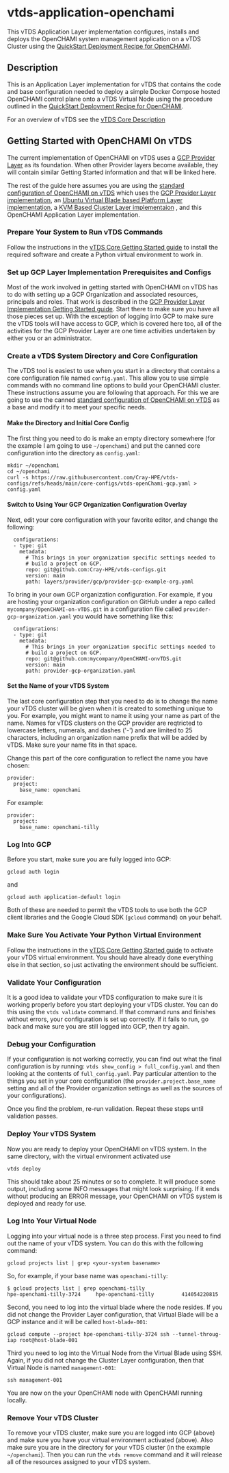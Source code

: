 # vtds-application-openchami

This vTDS Application Layer implementation configures, installs and
deploys the OpenCHAMI system management application on a vTDS Cluster
using the
[QuickStart Deployment Recipe for OpenCHAMI](https://github.com/OpenCHAMI/deployment-recipes/blob/main/quickstart/README.md).

## Description

This is an Application Layer implementation for vTDS that contains the
code and base configuration needed to deploy a simple Docker Compose
hosted OpenCHAMI control plane onto a vTDS Virtual Node using the
procedure outlined in the
[QuickStart Deployment Recipe for OpenCHAMI](https://github.com/OpenCHAMI/deployment-recipes/blob/main/quickstart/README.md).

For an overview of vTDS see the
[vTDS Core Description](https://github.com/Cray-HPE/vtds-core/blob/VSHA-652/README.md)

## Getting Started with OpenCHAMI On vTDS

The current implementation of OpenCHAMI on vTDS uses a
[GCP Provider Layer](https://github.com/Cray-HPE/vtds-provider-gcp/blob/main/README.md)
as its foundation. When other Provider layers become available, they
will contain similar Getting Started information and that will be
linked here.

The rest of the guide here assumes you are using the
[standard configuration of OpenCHAMI on vTDS](https://github.com/Cray-HPE/vtds-configs/blob/main/core-configs/vtds-openChami-gcp.yaml)
which uses the
[GCP Provider Layer implementation](https://github.com/Cray-HPE/vtds-provider-gcp/blob/main/README.md),
an
[Ubuntu Virtual Blade based Platform Layer implementation](https://github.com/Cray-HPE/vtds-platform-ubuntu/blob/main/README.md),
a
[KVM Based Cluster Layer implementaion](https://github.com/Cray-HPE/vtds-cluster-kvm/blob/main/README.md)
, and this OpenCHAMI Application Layer implementation.

### Prepare Your System to Run vTDS Commands

Follow the instructions in the
[vTDS Core Getting Started guide](https://github.com/Cray-HPE/vtds-core/blob/VSHA-652/README.md#getting-started-with-vtds)
to install the required software and create a Python virtual
environment to work in.

### Set up GCP Layer Implementation Prerequisites and Configs

Most of the work involved in getting started with OpenCHAMI on vTDS
has to do with setting up a GCP Organization and associated resources,
principals and roles. That work is described in the
[GCP Provider Layer Implementation Getting Started guide](https://github.com/Cray-HPE/vtds-provider-gcp/blob/main/README.md#getting-started-with-the-gcp-provider-implementation).
Start there to make sure you have all those pieces set up. With the
exception of logging into GCP to make sure the vTDS tools will have
access to GCP, which is covered here too, all of the activities for
the GCP Provider Layer are one time activities undertaken by either
you or an administrator.

### Create a vTDS System Directory and Core Configuration

The vTDS tool is easiest to use when you start in a directory that
contains a core configuration file named `config.yaml`. This allow you
to use simple commands with no command line options to build your
OpenCHAMI cluster. These instructions assume you are following that
approach. For this we are going to use the canned
[standard configuration of OpenCHAMI on vTDS](https://github.com/Cray-HPE/vtds-configs/blob/main/core-configs/vtds-openChami-gcp.yaml)
as a base and modify it to meet your specific needs.

#### Make the Directory and Initial Core Config

The first thing you need to do is make an empty directory somewhere
(for the example I am going to use `~/openchami`) and put the canned
core configuration into the directory as `config.yaml`:

```
mkdir ~/openchami
cd ~/openchami
curl -s https://raw.githubusercontent.com/Cray-HPE/vtds-configs/refs/heads/main/core-configs/vtds-openChami-gcp.yaml > config.yaml
```

#### Switch to Using Your GCP Organization Configuration Overlay

Next, edit your core configuration with your favorite editor, and change
the following:

```
  configurations:
  - type: git
    metadata:
      # This brings in your organization specific settings needed to
      # build a project on GCP.
      repo: git@github.com:Cray-HPE/vtds-configs.git
      version: main
      path: layers/provider/gcp/provider-gcp-example-org.yaml
```
To bring in your own GCP organization configuration. For example, if
you are hosting your organization configuration on GitHub under a repo
called `mycompany/OpenCHAMI-on-vTDS.git` in a configuration file
called `provider-gcp-organization.yaml` you would have something like
this:

```
  configurations:
  - type: git
    metadata:
      # This brings in your organization specific settings needed to
      # build a project on GCP.
      repo: git@github.com:mycompany/OpenCHAMI-onvTDS.git
      version: main
      path: provider-gcp-organization.yaml
```

#### Set the Name of your vTDS System

The last core configuration step that you need to do is to change the
name your vTDS cluster will be given when it is created to something
unique to you. For example, you might want to name it using your name
as part of the name. Names for vTDS clusters on the GCP provider are
reqtricted to lowercase letters, numerals, and dashes
('-') and are limited to 25 characters, including an organization name
prefix that will be added by vTDS. Make sure your name fits in that
space.

Change this part of the core configuration to reflect the name you
have chosen:
```
provider:
  project:
    base_name: openchami
```
For example:
```
provider:
  project:
    base_name: openchami-tilly
```
### Log Into GCP

Before you start, make sure you are fully logged into GCP:
```
gcloud auth login
```
and
```
gcloud auth application-default login
```

Both of these are needed to permit the vTDS tools to use both the GCP
client libraries and the Google Cloud SDK (`gcloud` command) on your
behalf.

### Make Sure You Activate Your Python Virtual Environment

Follow the instructions in the [vTDS Core Getting Started
guide](https://github.com/Cray-HPE/vtds-core/blob/VSHA-652/README.md#python-and-a-virtual-environment)
to activate your vTDS virtual environment. You should have already
done everything else in that section, so just activating the
environment should be sufficient.

### Validate Your Configuration

It is a good idea to validate your vTDS configuration to make sure it
is working properly before you start deploying your vTDS cluster. You
can do this using the `vtds validate` command. If that command runs
and finishes without errors, your configuration is set up
correctly. If it fails to run, go back and make sure you are still
logged into GCP, then try again.

### Debug your Configuration

If your configuration is not working correctly, you can find out what
the final configuration is by running: ``` vtds show_config >
full_config.yaml ``` and then looking at the contents of
`full_config.yaml`. Pay particular attention to the things you set in
your core configuration (the `provider.project.base_name` setting and
all of the Provider organization settings as well as the sources of
your configurations).

Once you find the problem, re-run validation. Repeat these steps until
validation passes.

### Deploy Your vTDS System

Now you are ready to deploy your OpenCHAMI on vTDS system. In the same
directory, with the virtual environment activated use
```
vtds deploy
```
This should take about 25 minutes or so to complete. It will produce
some output, including some INFO messages that might look
surprising. If it ends without producing an ERROR message, your
OpenCHAMI on vTDS system is deployed and ready for use.

### Log Into Your Virtual Node

Logging into your virtual node is a three step process. First you need to find out the name of your vTDS system. You can do this with the following command:
```
gcloud projects list | grep <your-system basename>
```
So, for example, if your base name was `openchami-tilly`:
```
$ gcloud projects list | grep openchami-tilly
hpe-openchami-tilly-3724     hpe-openchami-tilly         414054220815
```

Second, you need to log into the virtual blade where the node
resides. If you did not change the Provider Layer configuration, that
Virtual Blade will be a GCP instance and it will be called
`host-blade-001`:
```
gcloud compute --project hpe-openchami-tilly-3724 ssh --tunnel-throug-iap root@host-blade-001 
```

Third you need to log into the Virtual Node from the Virtual Blade
using SSH. Again, if you did not change the Cluster Layer
configuration, then that Virtual Node is named `management-001`:
```
ssh management-001
```

You are now on the your OpenCHAMI node with OpenCHAMI running locally.

### Remove Your vTDS Cluster

To remove your vTDS cluster, make sure you are logged into GCP (above)
and make sure you have your virtual environment activated
(above). Also make sure you are in the directory for your vTDS cluster
(in the example `~/openchami`). Then you can run the `vtds remove`
command and it will release all of the resources assigned to your vTDS
system.
